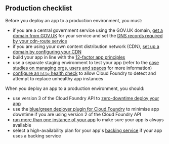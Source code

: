 ## Production checklist

Before you deploy an app to a production environment, you must:

- if you are a central government service using the GOV.UK domain, [get a domain from GOV.UK](https://www.gov.uk/service-manual/technology/get-a-domain-name) for your service and set the [DNS records required by your cdn-route service](/deploying_services/use_a_custom_domain/#set-up-a-cdn-route-service-with-one-or-more-custom-domains)
- if you are using your own content distribution network (CDN), [set up a domain by configuring your CDN](/deploying_services/configure_cdn/#set-up-a-custom-domain-by-configuring-your-own-cdn)
- build your app in line with the [12-factor app principles](/architecture.html#12-factor-application-principles)
- use a separate staging environment to test your app (refer to the [case studies on managing orgs, users and spaces](https://docs.cloud.service.gov.uk/orgs_spaces_users.html#case-studies) for more information)
- [configure an `http` health check](https://docs.cloudfoundry.org/devguide/deploy-apps/healthchecks.html) to allow Cloud Foundry to detect and attempt to replace unhealthy app instances


When you deploy an app to a production environment, you should:

- use version 3 of the Cloud Foundry API to [zero-downtime deploy your app](https://docs.cloud.service.gov.uk/get_started.html#use-cloud-foundry-api-version-3)
- use the [blue/green deployer plugin for Cloud Foundry](https://github.com/bluemixgaragelondon/cf-blue-green-deploy) to minimise app downtime if you are using version 2 of the Cloud Foundry API
- [run more than one instance of your app](/managing_apps.html#scaling) to make sure your app is always available
- select a high-availability plan for your app's [backing service](/deploying_services/#deploy-a-backing-or-routing-service) if your app uses a backing service
